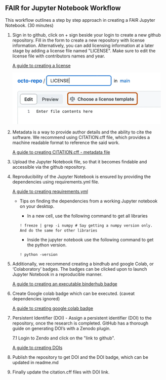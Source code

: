 ## FAIR for Jupyter Notebook Workflow

This workflow outlines a step by step approach in creating a FAIR Jupyter Notebook. (30 minutes)

1. Sign in to github, click on + sign beside your login to create a new github repository. Fill in the form to create a new repository with license information. Alternatively, you can add licensing information at a later stage by adding a license file named "LICENSE". Make sure to edit the license file with contributors names and year.  

    [A guide to creating a license](https://docs.github.com/en/communities/setting-up-your-project-for-healthy-contributions/adding-a-license-to-a-repository)
    
    ![alt text](https://github.com/Aleem2/FAIR4JupyterNotebook/blob/Images-in-workflow/images/license-tool.webp?raw=true)
         
2. Metadata is a way to provide author details and the ability to cite the software. We recommend using CITATION.cff file, which provides a machine readable format to reference the said work.


    [A guide to creating CITATION.cff - metadata file](https://citation-file-format.github.io/)


3. Upload the Jupyter Notebook file, so that it becomes findable and accessible via the github repository.


4. Reproducibility of the Jupyter Notebook is ensured by providing the dependencies using requirements.yml file.    


    [A guide to creating requirements.yml](https://mybinder.readthedocs.io/en/latest/howto/languages.html)


    * Tips on finding the dependencies from a working Jupyter notebook on your desktop.
   
   
        * In a new cell, use the following command to get all libraries
        ~~~~
        ! freeze | grep -i numpy # Say getting a numpy version only. And do the same for other libraries
        ~~~~
         
        * Inside the jupyter notebook use the following command to get the python version.
        ~~~~
        ! python -version
        ~~~~

5. Additionally, we recommend creating a bindhub and google Colab, or ‘Colaboratory’ badges. The badges can be clicked upon to launch Jupyter Notebook in a reproducible manner.
   
    [A guide to creating an executable binderhub badge](https://mybinder.readthedocs.io/en/latest/introduction.html)

6. Create Google colab badge which can be executed. (caveat dependencies ignored)
   
    [A guide to creating google colab badge](https://colab.research.google.com/github/googlecolab/colabtools/blob/master/notebooks/colab-github-demo.ipynb#scrollTo=-pVhOfzLx9us)

7. Persistent Identifier (DOI) - Assign a persistent identifier (DOI) to the repository, once the research is completed. GitHub has a thorough guide on generating DOI’s with a Zenodo plugin.

    7.1 Login to Zendo and click on the "link to github".
         
    [A guide to creating DOIs](https://docs.github.com/en/repositories/archiving-a-github-repository/referencing-and-citing-content)

8. Publish the repository to get DOI and the DOI badge, which can be updated in readme.md

9. Finally update the citation.cff files with DOI link.

